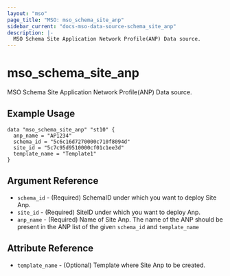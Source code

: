 ```yaml
---
layout: "mso"
page_title: "MSO: mso_schema_site_anp"
sidebar_current: "docs-mso-data-source-schema_site_anp"
description: |-
  MSO Schema Site Application Network Profile(ANP) Data source.
---
```


# mso_schema_site_anp #

 MSO Schema Site Application Network Profile(ANP) Data source.

## Example Usage ##

```hcl
data "mso_schema_site_anp" "st10" {
  anp_name = "AP1234"
  schema_id = "5c6c16d7270000c710f8094d"
  site_id = "5c7c95d9510000cf01c1ee3d"
  template_name = "Template1"
}

```

## Argument Reference ##

* `schema_id` - (Required) SchemaID under which you want to deploy Site Anp.
* `site_id` - (Required) SiteID under which you want to deploy Anp.
* `anp_name` - (Required) Name of Site Anp. The name of the ANP should be present in the ANP list of the given `schema_id` and `template_name`

## Attribute Reference ##

* `template_name` - (Optional) Template where Site Anp to be created.
